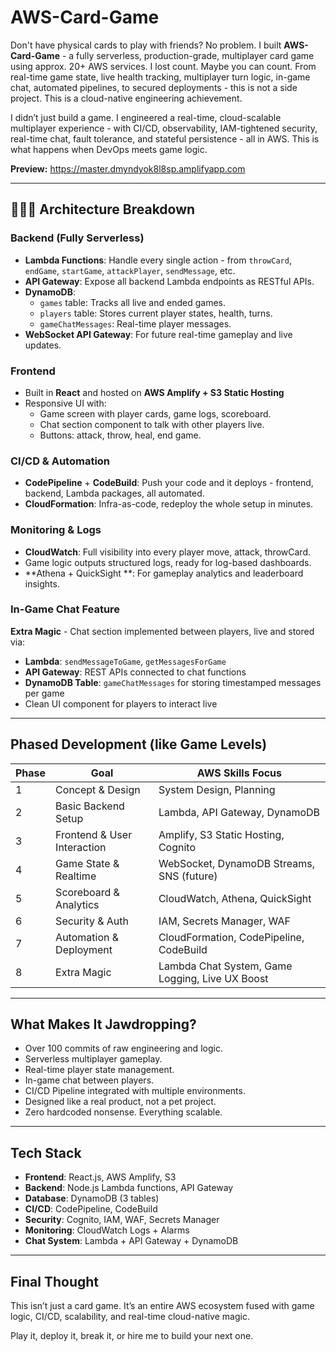 # AWS-Card-Game

Don't have physical cards to play with friends? No problem.
I built **AWS-Card-Game** - a fully serverless, production-grade, multiplayer card game using approx. 20+ AWS services. I lost count. Maybe you can count. From real-time game state, live health tracking, multiplayer turn logic, in-game chat, automated pipelines, to secured deployments - this is not a side project. This is a cloud-native engineering achievement.

I didn’t just build a game.
I engineered a real-time, cloud-scalable multiplayer experience - with CI/CD, observability, IAM-tightened security, real-time chat, fault tolerance, and stateful persistence - all in AWS. This is what happens when DevOps meets game logic.

**Preview:** https://master.dmyndyok8l8sp.amplifyapp.com

---

## 🧝🏻‍♀️ Architecture Breakdown

###  Backend (Fully Serverless)
- **Lambda Functions**: Handle every single action - from `throwCard`, `endGame`, `startGame`, `attackPlayer`, `sendMessage`, etc.
- **API Gateway**: Expose all backend Lambda endpoints as RESTful APIs.
- **DynamoDB**:
  - `games` table: Tracks all live and ended games.
  - `players` table: Stores current player states, health, turns.
  - `gameChatMessages`: Real-time player messages.
- **WebSocket API Gateway**: For future real-time gameplay and live updates.

###  Frontend
- Built in **React** and hosted on **AWS Amplify + S3 Static Hosting**
- Responsive UI with:
  - Game screen with player cards, game logs, scoreboard.
  - Chat section component to talk with other players live.
  - Buttons: attack, throw, heal, end game.

###  CI/CD & Automation
- **CodePipeline** + **CodeBuild**: Push your code and it deploys - frontend, backend, Lambda packages, all automated.
- **CloudFormation**: Infra-as-code, redeploy the whole setup in minutes.

### Monitoring & Logs
- **CloudWatch**: Full visibility into every player move, attack, throwCard.
- Game logic outputs structured logs, ready for log-based dashboards.
- **Athena + QuickSight **: For gameplay analytics and leaderboard insights.

### In-Game Chat Feature
**Extra Magic** - Chat section implemented between players, live and stored via:
- **Lambda**: `sendMessageToGame`, `getMessagesForGame`
- **API Gateway**: REST APIs connected to chat functions
- **DynamoDB Table**: `gameChatMessages` for storing timestamped messages per game
- Clean UI component for players to interact live

---

##  Phased Development (like Game Levels)

| Phase | Goal                            | AWS Skills Focus                                 |
|-------|----------------------------------|--------------------------------------------------|
| 1     | Concept & Design                | System Design, Planning                          |
| 2     | Basic Backend Setup             | Lambda, API Gateway, DynamoDB                    |
| 3     | Frontend & User Interaction     | Amplify, S3 Static Hosting, Cognito              |
| 4     | Game State & Realtime           | WebSocket, DynamoDB Streams, SNS (future)        |
| 5     | Scoreboard & Analytics          | CloudWatch, Athena, QuickSight                   |
| 6     | Security & Auth                 | IAM, Secrets Manager, WAF                        |
| 7     | Automation & Deployment         | CloudFormation, CodePipeline, CodeBuild          |
| 8     | Extra Magic                     | Lambda Chat System, Game Logging, Live UX Boost  |

---

## What Makes It Jawdropping?
- Over 100 commits of raw engineering and logic.
- Serverless multiplayer gameplay.
- Real-time player state management.
- In-game chat between players.
- CI/CD Pipeline integrated with multiple environments.
- Designed like a real product, not a pet project.
- Zero hardcoded nonsense. Everything scalable.

---

## Tech Stack
- **Frontend**: React.js, AWS Amplify, S3
- **Backend**: Node.js Lambda functions, API Gateway
- **Database**: DynamoDB (3 tables)
- **CI/CD**: CodePipeline, CodeBuild
- **Security**: Cognito, IAM, WAF, Secrets Manager
- **Monitoring**: CloudWatch Logs + Alarms
- **Chat System**: Lambda + API Gateway + DynamoDB

---

##  Final Thought
This isn’t just a card game. It’s an entire AWS ecosystem fused with game logic, CI/CD, scalability, and real-time cloud-native magic.

Play it, deploy it, break it, or hire me to build your next one.

